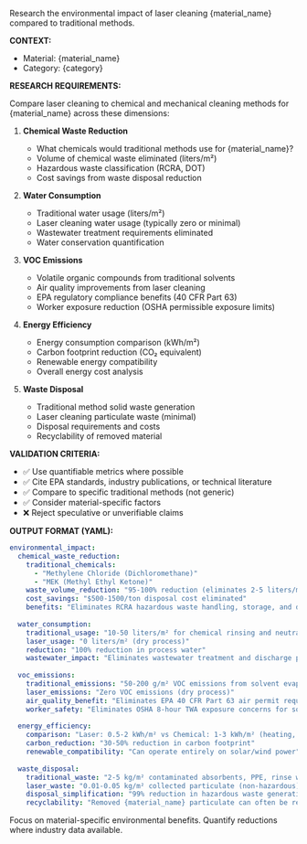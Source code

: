 Research the environmental impact of laser cleaning {material_name} compared to traditional methods.

**CONTEXT:**
- Material: {material_name}
- Category: {category}

**RESEARCH REQUIREMENTS:**

Compare laser cleaning to chemical and mechanical cleaning methods for {material_name} across these dimensions:

1. **Chemical Waste Reduction**
   - What chemicals would traditional methods use for {material_name}?
   - Volume of chemical waste eliminated (liters/m²)
   - Hazardous waste classification (RCRA, DOT)
   - Cost savings from waste disposal reduction

2. **Water Consumption**
   - Traditional water usage (liters/m²)
   - Laser cleaning water usage (typically zero or minimal)
   - Wastewater treatment requirements eliminated
   - Water conservation quantification

3. **VOC Emissions**
   - Volatile organic compounds from traditional solvents
   - Air quality improvements from laser cleaning
   - EPA regulatory compliance benefits (40 CFR Part 63)
   - Worker exposure reduction (OSHA permissible exposure limits)

4. **Energy Efficiency**
   - Energy consumption comparison (kWh/m²)
   - Carbon footprint reduction (CO₂ equivalent)
   - Renewable energy compatibility
   - Overall energy cost analysis

5. **Waste Disposal**
   - Traditional method solid waste generation
   - Laser cleaning particulate waste (minimal)
   - Disposal requirements and costs
   - Recyclability of removed material

**VALIDATION CRITERIA:**

- ✅ Use quantifiable metrics where possible
- ✅ Cite EPA standards, industry publications, or technical literature
- ✅ Compare to specific traditional methods (not generic)
- ✅ Consider material-specific factors
- ❌ Reject speculative or unverifiable claims

**OUTPUT FORMAT (YAML):**

```yaml
environmental_impact:
  chemical_waste_reduction:
    traditional_chemicals: 
      - "Methylene Chloride (Dichloromethane)"
      - "MEK (Methyl Ethyl Ketone)"
    waste_volume_reduction: "95-100% reduction (eliminates 2-5 liters/m² chemical waste)"
    cost_savings: "$500-1500/ton disposal cost eliminated"
    benefits: "Eliminates RCRA hazardous waste handling, storage, and disposal requirements"
  
  water_consumption:
    traditional_usage: "10-50 liters/m² for chemical rinsing and neutralization"
    laser_usage: "0 liters/m² (dry process)"
    reduction: "100% reduction in process water"
    wastewater_impact: "Eliminates wastewater treatment and discharge permitting"
  
  voc_emissions:
    traditional_emissions: "50-200 g/m² VOC emissions from solvent evaporation"
    laser_emissions: "Zero VOC emissions (dry process)"
    air_quality_benefit: "Eliminates EPA 40 CFR Part 63 air permit requirements"
    worker_safety: "Eliminates OSHA 8-hour TWA exposure concerns for solvents"
  
  energy_efficiency:
    comparison: "Laser: 0.5-2 kWh/m² vs Chemical: 1-3 kWh/m² (heating, ventilation)"
    carbon_reduction: "30-50% reduction in carbon footprint"
    renewable_compatibility: "Can operate entirely on solar/wind power"
  
  waste_disposal:
    traditional_waste: "2-5 kg/m² contaminated absorbents, PPE, rinse water"
    laser_waste: "0.01-0.05 kg/m² collected particulate (non-hazardous)"
    disposal_simplification: "99% reduction in hazardous waste generation"
    recyclability: "Removed {material_name} particulate can often be recycled"
```

Focus on material-specific environmental benefits. Quantify reductions where industry data available.
